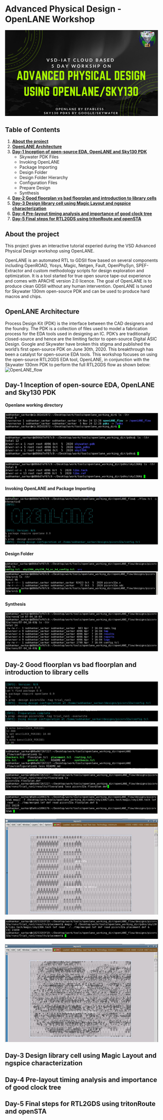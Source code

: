 # Advanced Physical Design - OpenLANE Workshop
![advanced_physical_design](https://github.com/5ubhankar/OpenLANE-Workshop/blob/main/Screenshots/advanced_physical_design.png)



## Table of Contents
1. [**About the project**](https://github.com/5ubhankar/OpenLANE-Workshop#about-the-project)
2. [**OpenLANE Architecture**](https://github.com/5ubhankar/OpenLANE-Workshop#openlane-architecture)
3. [**Day-1 Inception of open-source EDA, OpenLANE and Sky130 PDK**](https://github.com/5ubhankar/OpenLANE-Workshop#day-1-inception-of-open-source-eda-openlane-and-sky130-pdk)
    * Skywater PDK Files
    * Invoking OpenLANE
    * Package Importing
    * Design Folder
    * Design Folder Hierarchy
    * Configuration Files
    * Prepare Design
    * Synthesis
5. [**Day-2 Good floorplan vs bad floorplan and introduction to library cells**](https://github.com/5ubhankar/OpenLANE-Workshop#day-2-good-floorplan-vs-bad-floorplan-and-introduction-to-library-cells)
6. [**Day-3 Design library cell using Magic Layout and ngspice characterization**](https://github.com/5ubhankar/OpenLANE-Workshop#day-3-design-library-cell-using-magic-layout-and-ngspice-characterization)
7. [**Day-4 Pre-layout timing analysis and importance of good clock tree**](https://github.com/5ubhankar/OpenLANE-Workshop#day-4-pre-layout-timing-analysis-and-importance-of-good-clock-tree)
8. [**Day-5 Final steps for RTL2GDS using tritonRoute and openSTA**](https://github.com/5ubhankar/OpenLANE-Workshop#day-5-final-steps-for-rtl2gds-using-tritonroute-and-opensta)


## About the project ##
This project gives an interactive tutorial experied during the VSD Advanced Physical Design workshop using OpenLANE.

OpenLANE is an automated RTL to GDSII flow based on several components including OpenROAD, Yosys, Magic, Netgen, Fault, OpenPhySyn, SPEF-Extractor and custom methodology scripts for design exploration and optimization. It is a tool started for true open source tape-out experience and comes with APACHE version 2.0 licence. The goal of OpenLANE is to produce clean GDSII without any human intervention. OpenLANE is tuned for Skywater 130nm open-source PDK and can be used to produce hard macros and chips.

## OpenLANE Architecture ##
Process Design Kit (PDK) is the interface between the CAD designers and the foundry. The PDK is a collection of files used to model a 
fabrication process for the EDA tools used in designing an IC. PDK’s are traditionally closed-source and hence are the limiting factor to 
open-source Digital ASIC Design. Google and Skywater have broken this stigma and published the world’s first open-source PDK on June 30th, 
2020. This breakthrough has been a catalyst for open-source EDA tools. This workshop focuses on using the open-source RTL2GDS EDA tool, 
OpenLANE, in conjunction with the Skywater 130nm PDK to perform the full  RTL2GDS flow as shown below:
![OpenLANE_flow](https://github.com/efabless/openlane/blob/master/docs/_static/openlane.flow.1.png)

## Day-1 Inception of open-source EDA, OpenLANE and Sky130 PDK
#### Openlane working directory ####
![1.1](https://github.com/5ubhankar/OpenLANE-Workshop/blob/main/Screenshots/1.1%20openlane%20directory.jpg)

![1.2](https://github.com/5ubhankar/OpenLANE-Workshop/blob/main/Screenshots/1.2%20pdks.jpg)

![1.3](https://github.com/5ubhankar/OpenLANE-Workshop/blob/main/Screenshots/1.3%20inside%20sky130a.jpg)

#### Invoking OpenLANE and Package Importing ####
![1.4](https://github.com/5ubhankar/OpenLANE-Workshop/blob/main/Screenshots/1.4%20invoke%20openlane.jpg)

#### Design Folder ####
![1.6](https://github.com/5ubhankar/OpenLANE-Workshop/blob/main/Screenshots/1.6%20design%20folder.jpg)
![1.7](https://github.com/5ubhankar/OpenLANE-Workshop/blob/main/Screenshots/1.7%20inside%20src.jpg)

#### Synthesis ####
![1.8](https://github.com/5ubhankar/OpenLANE-Workshop/blob/main/Screenshots/1.8%20inside%20runs.jpg)

## Day-2 Good floorplan vs bad floorplan and introduction to library cells
![2.1](https://github.com/5ubhankar/OpenLANE-Workshop/blob/main/Screenshots/2.1%20folder%20-tag.jpg)

![2.2](https://github.com/5ubhankar/OpenLANE-Workshop/blob/main/Screenshots/2.2%20folder%20-overwrite.jpg)

![2.3](https://github.com/5ubhankar/OpenLANE-Workshop/blob/main/Screenshots/2.3%20chg%20clk%20period.jpg)

![2.4](https://github.com/5ubhankar/OpenLANE-Workshop/blob/main/Screenshots/2.4%20config%20all%20flags.jpg)

![2.5](https://github.com/5ubhankar/OpenLANE-Workshop/blob/main/Screenshots/2.5%20floorplan%20def.jpg)

![2.6](https://github.com/5ubhankar/OpenLANE-Workshop/blob/main/Screenshots/2.6%20Floorplan%20magic%20run.jpg)

![2.7](https://github.com/5ubhankar/OpenLANE-Workshop/blob/main/Screenshots/2.7%20floorplan%20magic%20result.jpg)

![2.8](https://github.com/5ubhankar/OpenLANE-Workshop/blob/main/Screenshots/2.8%20placement%20magic%20run.jpg)

![2.9](https://github.com/5ubhankar/OpenLANE-Workshop/blob/main/Screenshots/2.9%20placement%20magic%20result.jpg)

## Day-3 Design library cell using Magic Layout and ngspice characterization

## Day-4 Pre-layout timing analysis and importance of good clock tree

## Day-5 Final steps for RTL2GDS using tritonRoute and openSTA







